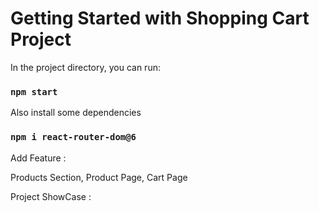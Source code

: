 # Getting Started with Shopping Cart Project

In the project directory, you can run:

### `npm start`

Also install some dependencies 

### `npm i react-router-dom@6`

Add Feature : 

Products Section,
Product Page,
Cart Page

Project ShowCase :


